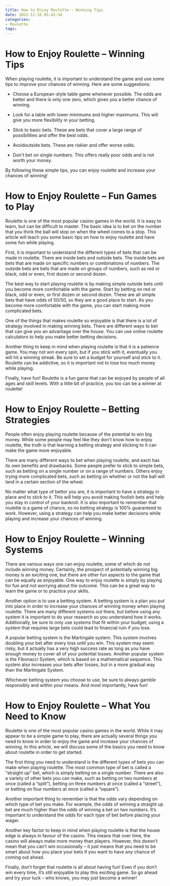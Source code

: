 ```yaml
---
title: How to Enjoy Roulette – Winning Tips
date: 2022-11-16 05:41:34
categories:
- Roulette
tags:
---
```



#  How to Enjoy Roulette – Winning Tips

When playing roulette, it is important to understand the game and use some tips to improve your chances of winning. Here are some suggestions:

* Choose a European-style table game whenever possible. The odds are better and there is only one zero, which gives you a better chance of winning.

* Look for a table with lower minimums and higher maximums. This will give you more flexibility in your betting.

* Stick to basic bets. These are bets that cover a large range of possibilities and offer the best odds.

* Avoidoutside bets. These are riskier and offer worse odds.

* Don't bet on single numbers. This offers really poor odds and is not worth your money.



By following these simple tips, you can enjoy roulette and increase your chances of winning!

#  How to Enjoy Roulette – Fun Games to Play

Roulette is one of the most popular casino games in the world. It is easy to learn, but can be difficult to master. The basic idea is to bet on the number that you think the ball will stop on when the wheel comes to a stop. This article will teach you some basic tips on how to enjoy roulette and have some fun while playing.

First, it is important to understand the different types of bets that can be made in roulette. There are inside bets and outside bets. The inside bets are bets that are made on specific numbers or combinations of numbers. The outside bets are bets that are made on groups of numbers, such as red or black, odd or even, first dozen or second dozen.

The best way to start playing roulette is by making simple outside bets until you become more comfortable with the game. Start by betting on red or black, odd or even, or first dozen or second dozen. These are all simple bets that have odds of 50/50, so they are a good place to start. As you become more comfortable with the game, you can start making more complicated bets.

One of the things that makes roulette so enjoyable is that there is a lot of strategy involved in making winning bets. There are different ways to bet that can give you an advantage over the house. You can use online roulette calculators to help you make better betting decisions.

Another thing to keep in mind when playing roulette is that it is a patience game. You may not win every spin, but if you stick with it, eventually you will hit a winning streak. Be sure to set a budget for yourself and stick to it. Roulette can be addictive, so it is important not to lose too much money while playing.

Finally, have fun! Roulette is a fun game that can be enjoyed by people of all ages and skill levels. With a little bit of practice, you too can be a winner at roulette!

#  How to Enjoy Roulette – Betting Strategies 

People often enjoy playing roulette because of the potential to win big money. While some people may feel like they don't know how to enjoy roulette, the truth is that learning a betting strategy and sticking to it can make the game more enjoyable. 

There are many different ways to bet when playing roulette, and each has its own benefits and drawbacks. Some people prefer to stick to simple bets, such as betting on a single number or on a range of numbers. Others enjoy trying more complicated bets, such as betting on whether or not the ball will land in a certain section of the wheel. 

No matter what type of bettor you are, it is important to have a strategy in place and to stick to it. This will help you avoid making foolish bets and help you stay in control of your bankroll. It is also important to remember that roulette is a game of chance, so no betting strategy is 100% guaranteed to work. However, using a strategy can help you make better decisions while playing and increase your chances of winning.

#  How to Enjoy Roulette – Winning Systems 

There are various ways one can enjoy roulette, some of which do not include winning money. Certainly, the prospect of potentially winning big money is an exciting one, but there are other fun aspects to the game that can be equally as enjoyable. One way to enjoy roulette is simply by playing for fun and not worrying about the outcome. This can be a great way to learn the game or to practice your skills.

Another option is to use a betting system. A betting system is a plan you put into place in order to increase your chances of winning money when playing roulette. There are many different systems out there, but before using any system it is important to do your research so you understand how it works. Additionally, be sure to only use systems that fit within your budget; using a system that requires large bets could lead to financial ruin if you lose.

A popular betting system is the Martingale system. This system involves doubling your bet after every loss until you win. This system may seem risky, but it actually has a very high success rate as long as you have enough money to cover all of your potential losses. Another popular system is the Fibonacci System, which is based on a mathematical sequence. This system also increases your bets after losses, but in a more gradual way than the Martingale System.

Whichever betting system you choose to use, be sure to always gamble responsibly and within your means. And most importantly, have fun!

#  How to Enjoy Roulette – What You Need to Know

Roulette is one of the most popular casino games in the world. While it may appear to be a simple game to play, there are actually several things you need to know in order to enjoy the game and increase your chances of winning. In this article, we will discuss some of the basics you need to know about roulette in order to get started.

The first thing you need to understand is the different types of bets you can make when playing roulette. The most common type of bet is called a “straight up” bet, which is simply betting on a single number. There are also a variety of other bets you can make, such as betting on two numbers at once (called a “split”), betting on three numbers at once (called a “street”), or betting on four numbers at once (called a “square”).

Another important thing to remember is that the odds vary depending on which type of bet you make. For example, the odds of winning a straight up bet are much higher than the odds of winning a bet on two numbers. It’s important to understand the odds for each type of bet before placing your wager.

Another key factor to keep in mind when playing roulette is that the house edge is always in favour of the casino. This means that over time, the casino will always make more money than players. However, this doesn’t mean that you can’t win occasionally – it just means that you need to be smart about how you place your bets if you want to have any chance of coming out ahead.

Finally, don’t forget that roulette is all about having fun! Even if you don’t win every time, it’s still enjoyable to play this exciting game. So go ahead and try your luck – who knows, you may just become a winner!